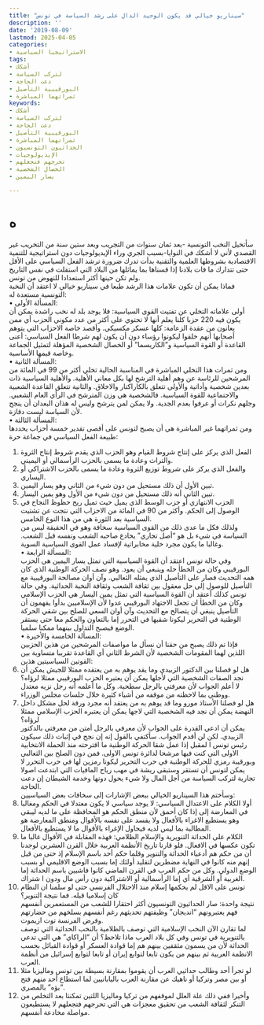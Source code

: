 ```yaml
---
title: "سيناريو خيالي قد يكون الوحيد الدال على رشد السياسة في تونس"
description: ''
date: '2019-08-09'
lastmod: 2025-04-05
categories:
- الاستراتيجيا السياسية
tags:
- أشكك
- لتركب السياسة
- دعت الحاجة
- البورقيبية التأصيل
- ثمراتهما المباشرة
keywords:
- أشكك
- لتركب السياسة
- دعت الحاجة
- البورقيبية التأصيل
- ثمراتهما المباشرة
- الحداثيون التونسيون
- الإيديولوجيات
- تحرجهم فتجعلهم
- الخصال الشخصية
- يسار اليمين

---
```

# **ه**

سأتخيل النخب التونسية -بعد ثمان سنوات من التجريب وبعد ستين سنة من التخريب غير القصدي لأني لا أشكك في النوايا-بسبب الجري وراء الإيديولوجيات دون استراتيجية للتنمية الاقتصادية بشروطها العلمية والتقنية بدأت تدرك ضرورة ترشد الفعل السياسي على الأقل حتى تتدارك ما فات بلادنا إذا قسناها بما يماثلها من البلاد التي استقلت في نفس التاريخ ولم تكن حينها أكثر استعدادا للنهوض من تونس.  
فماذا يمكن أن تكون علامات هذا الرشد طبعا في سيناريو خيالي لا اعتقد أن النخبة التونسية مستعدة له:  
• المسألة الأولى:  
أولى علاماته التخلي عن تفتيت القوى السياسية: فلا يوجد بلد له نخب راشدة يمكن أن يكون فيه 220 حزبا كلنا يعلم أنها لا تحتوي على أكثر من عدد مكوني الحزب أي ممن يعانون من عقدة الزعامة: كلها عسكر مكسيكي. وأقصد خاصة الاحزاب التي يتوهم أصحابها أنهم خلقوا ليكونوا رؤساء دون أن يكون لهم شرطا الفعل السياسي: أعنى القاعدة أو القوة السياسية و”الكاريسما” أو الخصال الشخصية المؤهلة لتمثيل الجماعة وخاصة قيمها الأساسية.  
• المسألة الثانية:  
ومن ثمرات هذا التخلي المباشرة في المناسبة الحالية تخلي أكثر من 99 في المائة من المرشحين للرئاسة عن وهم أهلية الترشح لها بكل معاني الأهلية. والأهلية السياسية ذات بعدين شخصية وأداتية والأولى تتعلق بالكاراكتار والاخلاق. والثانية تتعلق القاعدة الشعبية والاجتماعية للقوة السياسية. فالشخصية هي وزن المترشح في الرأي العام الشعبي. وجلهم نكرات أو عرفوا بعدم الجدية. ولا يمكن لمن يترشح وليس له هذان البعدان أن ينجح لأن السياسة ليست دقازة.  
• المسألة الثالثة:  
ومن ثمراتهما غير المباشرة هي أن يصبح لتونس على أقصى تقدير خمسة أحزاب يحددها طبيعة الفعل السياسي في جماعة حرة:  
1. الفعل الذي يركز على إنتاج شروط القيام وهو الحزب الذي يقدم شروط إنتاج الثروة والتراث وعادة ما يسمى بالحزب الرأسمالي أو اليميني.  
2. والفعل الذي يركز على شروط توزيع الثروة وعادة ما يسمى بالحزب الاشتراكي أو اليساري.  
3. تبين الأول أن ذلك مستحيل من دون شيء من الثاني وهو يسار اليمين.  
4. تبين الثاني أنه ذلك مستحيل من دون شيء من الأول وهو يمين اليسار.  
5. الحزب الانتهازي أو حزب الوسط الذي يميل حيث تميل ريح حظوظ النجاح في الوصول إلى الحكم. وأكثر من 90 في المائة من الاحزاب التي نتجت عن تشتيت السياسية بعد الثورة هي من هذا النوع الخامس.  
ولذلك فكل ما عدى ذلك من القوى السياسية سخافة وهو في الحقيقة ليس من السياسة في شيء بل هو “أصل تجاري” يخادع صاحبه الشعب ونفسه قبل الشعب. وغالبا ما يكون مجرد خلية مخابراتية لإفساد عمل القوى السياسية السوية.  
• المسألة الرابعة:  
وفي حالة تونس اعتقد أن القوة السياسية التي تمثل يسار اليمين هي الحزب البورقيبي وكان من الخطأ حله وينبغي أن يعود. وهو نصف الحركة الوطنية الذي كان همه التحديث فصار على التأصيل الذي يمثله الثعالبي. وآن أوان مصالحة البورقيبية مع التأصيل للوصول إلى حل معقول بين ثقافة الشعب وثقافة النخبة الحداثية. وفي حالة تونس كذلك أعتقد أن القوة السياسية التي تمثل يمين اليسار هي الحزب الإسلامي وكان من الخطأ ان تجعل الاجتهاد البورقيبي عدوا لأن الإسلاميين بدأوا يفهمون أن التأصيل ينبغي أن يتصالح مع التحديث وآن أوان السعي للصلح بين شقي الحركة الوطنية في التحرير ليكونا شقيها في التحرر إما بالتعاون والحكم معا حتى يستقر الوضع فيصبح التداول بينهما ممكنا سلميا.  
• المسألة الخامسة والأخيرة:  
فإذا تم ذلك يصبح من حقنا أن نسأل ما مواصفات المرشحين من هذين الحزبين اللذين لهما المقومات الشخصية لأن الشرط الثاني أي القاعدة تقريبا متساوية بين القوتين السياسيتين هذين:  
1. هل لو فصلنا بين الدكتور الزبيدي وما يقد يوهم به من يعتقده ممثلا للجيش يمكن أن نجد الصفات الشخصية التي لأجلها يمكن أن يعتبره الحزب البورقيبي ممثلا لرؤاه؟  
لا أعلم الجواب لأن معرفتي بالرجل سطحية. وكل ما أعلمه أنه رجل نزيه معتدل ووطني بما لاحظته من موقفه من أشياء كثيرة خلال جلسات مجلس الوزراء.  
2. هل لو فصلنا الأستاذ مورو وما قد يوهم به من يعتقد أنه مجرد ورقة لحل مشكل داخل النهضة يمكن أن نجد فيه الشخصية التي لاجها يمكن أن يعتبره الحزب الإسلامي ممثلا لرؤاه؟  
يمكن أن ادعي القدرة على الجواب لأن معرفي بالرجل أمتن من معرفتي بالدكتور الزبيدي. لكن لن أقدم الجواب. سأكتفي بالقول إنه إن نجح في إثبات ذلك سيكون رئيس تونس ا لمقبل إذا عمل شقا الحركة الوطنية ما اقترحته منذ الحملة الانتخابية الاولى التي كنت فيها مرشحا لدائرة تونس الاولى. فمن دون الصلح بين الثعالبي وبورقيبة رمزي للحركة الوطنية في حرب التحرير ليكونا رمزين لها في حرب التحرر لا يمكن لتونس أن تستقر وستبقى ريشة في مهب رياح المافيات التي ابتدعت اصولا تجارية لتركب السياسة من أجل المال ولا شيء يحول دونها وخدمة الشيطان إن دعت الحاجة.  
وسأختم هذا السيناريو الخيالي ببعض الإشارات إلى سخافات بعض السياسيين:  
1. أولا الكلام على الاعتدال السياسي: لا يوجد سياسي لا يكون معتدلا في الحكم ومغالبا في المعارضة إلى إذا كان أحمق لأن منطق الحكم هو المحافظة على ما لديه ليبقى وهو يستطيع الاغراء بالأفعال ولا يفسد على نفسه بالأقوال ومنطق المعارضة هو المطالبة بما ليس لديه فيحاول الإغراء بالأقوال ما لا يستطيع بالأفعال.  
2. الكلام على الحداثة التنويرية والإسلام الظلامي: فهذه المقابلة في الأقوال غالبا ما تكون عكسها في الافعال. فلو قارنا تاريخ الأنظمة العربية خلال القرن العشرين لوجدنا أن من حكم هم أدعياء الحداثة والتنوير وقلما حكم أحد باسم الإسلام إذ حتى من قيل إنهم منه كانوا في النهاية مضطرين لتقليد أولئك إما بسبب الوضع الاقليمي أو بسبب الوضع الدولي. وكل من حكم العرب في القرن الماضي كانوا فاشيين باسم الحداثة إما الغربية أو الشرقية أي إما الرأسمالية أو الاشتراكية دون رأس مال ودون ا شتراك.  
3. تونس على الاقل لم يحكمها إسلام منذ الاحتلال الفرنسي حتى لو سلمنا ان النظام كان إسلاميا قبله. فما نتيجة التنوير؟  
نتيجة واحدة: صار الحداثيون التونسيون أكثر احتقارا للشعب من المستعمرين أنفسهم فهم يعتبرونهم “انديجان” وظيفتهم تحديثهم رغم أنفسهم بسلخهم من حضارتهم وفرض الفرنسة توت ازيموت.  
لما تقارن الآن النخب الإسلامية التي توصف بالظلامية بالنخب الحداثية التي توصف بالتنويرية في تونس وفي كل بلاد العرب ماذا تلاحظ؟ أن “الراكاي” هي التي تدعي الحداثة لأن من يسمون مثقفين بينهم هم إما قوادة العسكر أو قوادة القبائل بحسب الانظمة العربية ثم بينهم من يكون تابعا لتوابع إيران أو تابعا لتوابع إسرائيل من أنظمة العرب.  
4. لو تجرأ أحد وطالب حداثيي العرب أن يقوموا بمقارنة بسيطة بين تونس وماليزيا مثلا أو بين مصر وتركيا أو ناهيك عن مقارنة العرب باليابانيين لما استطاع أحد منهم فتح “بؤه” بالمصري.  
5. وأخيرا ففي ذلك علة العلل لموقفهم من تركيا وماليزيا اللتين تمكنتا بعد التخلص من التنكر لثقافة الشعب من تحقيق معجزات هي التي تحرجهم فتجعلهم لا يستطيعون مواصلة مخادعة أنفسهم.

###
